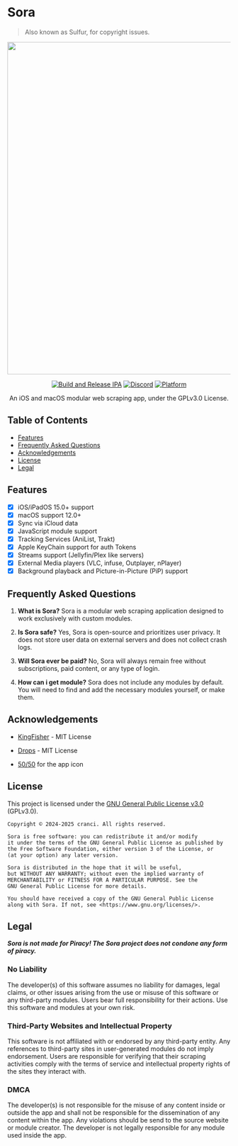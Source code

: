 # Sora
> Also known as Sulfur, for copyright issues.

<div align="center"> 

<img src="https://raw.githubusercontent.com/cranci1/Sora/refs/heads/main/assets/Sulfur.png" width="750px">

[![Build and Release IPA](https://github.com/cranci1/Sora/actions/workflows/build.yml/badge.svg)](https://github.com/cranci1/Sora/actions/workflows/build.yml) [![Discord](https://img.shields.io/discord/1293430817841741899.svg?logo=discord&color=blue)](https://discord.gg/XR3SrmUbpd) [![Platform](https://img.shields.io/badge/Platform-iOS%20%7C%20iPadOS%2015.0%2B%20%26%20macOS%2012.0%2B-red?logo=apple&logoColor=white)](https://img.shields.io/badge/Platform-iOS%20%7C%20iPadOS%2015.0%2B%20%26%20macOS%2012.0%2B-red?logo=apple&logoColor=white)

An iOS and macOS modular web scraping app, under the GPLv3.0 License.

</div>

## Table of Contents

- [Features](#features)
- [Frequently Asked Questions](#frequently-asked-questions)
- [Acknowledgements](#acknowledgements)
- [License](#license)
- [Legal](#legal)

## Features

- [x] iOS/iPadOS 15.0+ support
- [x] macOS support 12.0+
- [x] Sync via iCloud data
- [x] JavaScript module support
- [x] Tracking Services (AniList, Trakt)
- [x] Apple KeyChain support for auth Tokens
- [x] Streams support (Jellyfin/Plex like servers)
- [x] External Media players (VLC, infuse, Outplayer, nPlayer)
- [x] Background playback and Picture-in-Picture (PiP) support

## Frequently Asked Questions

1. **What is Sora?**
Sora is a modular web scraping application designed to work exclusively with custom modules.

2. **Is Sora safe?**
Yes, Sora is open-source and prioritizes user privacy. It does not store user data on external servers and does not collect crash logs.

3. **Will Sora ever be paid?**
No, Sora will always remain free without subscriptions, paid content, or any type of login.

4. **How can i get module?**
Sora does not include any modules by default. You will need to find and add the necessary modules yourself, or make them.

## Acknowledgements

- [KingFisher](https://github.com/onevcat/Kingfisher) - MIT License
- [Drops](https://github.com/omaralbeik/Drops) - MIT License

- [50/50](https://github.com/50n50) for the app icon

## License

This project is licensed under the [GNU General Public License v3.0](LICENSE) (GPLv3.0).

```
Copyright © 2024-2025 cranci. All rights reserved.

Sora is free software: you can redistribute it and/or modify
it under the terms of the GNU General Public License as published by
the Free Software Foundation, either version 3 of the License, or
(at your option) any later version.

Sora is distributed in the hope that it will be useful,
but WITHOUT ANY WARRANTY; without even the implied warranty of
MERCHANTABILITY or FITNESS FOR A PARTICULAR PURPOSE. See the
GNU General Public License for more details.

You should have received a copy of the GNU General Public License
along with Sora. If not, see <https://www.gnu.org/licenses/>.
```

## Legal

**_Sora is not made for Piracy! The Sora project does not condone any form of piracy._**

### No Liability

The developer(s) of this software assumes no liability for damages, legal claims, or other issues arising from the use or misuse of this software or any third-party modules. Users bear full responsibility for their actions. Use this software and modules at your own risk.

### Third-Party Websites and Intellectual Property

This software is not affiliated with or endorsed by any third-party entity. Any references to third-party sites in user-generated modules do not imply endorsement. Users are responsible for verifying that their scraping activities comply with the terms of service and intellectual property rights of the sites they interact with.

### DMCA

The developer(s) is not responsible for the misuse of any content inside or outside the app and shall not be responsible for the dissemination of any content within the app. Any violations should be send to the source website or module creator. The developer is not legally responsible for any module used inside the app.
